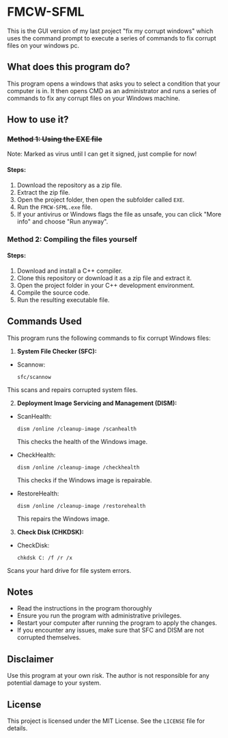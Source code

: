 # FMCW-SFML

This is the GUI version of my last project "fix my corrupt windows" which uses the command prompt to execute a series of commands
to fix corrupt files on your windows pc.

## What does this program do?

This program opens a windows that asks you to select a condition that your computer is in.
It then opens CMD as an administrator and runs a series of commands to fix any corrupt files on your Windows machine.

## How to use it?

### ~~Method 1: Using the EXE file~~
Note: Marked as virus until I can get it signed, just complie for now!

#### Steps:

1. Download the repository as a zip file.
2. Extract the zip file.
3. Open the project folder, then open the subfolder called `EXE`.
4. Run the `FMCW-SFML.exe` file.
5. If your antivirus or Windows flags the file as unsafe, you can click "More info" and choose "Run anyway".

### Method 2: Compiling the files yourself

#### Steps:

1. Download and install a C++ compiler.
2. Clone this repository or download it as a zip file and extract it.
3. Open the project folder in your C++ development environment.
4. Compile the source code.
5. Run the resulting executable file.

## Commands Used

This program runs the following commands to fix corrupt Windows files:

1. **System File Checker (SFC):**
- Scannow:
  ```
  sfc/scannow
  ```
This scans and repairs corrupted system files.

2. **Deployment Image Servicing and Management (DISM):**
- ScanHealth:
  ```
  dism /online /cleanup-image /scanhealth
  ```
  This checks the health of the Windows image.

- CheckHealth:
  ```
  dism /online /cleanup-image /checkhealth
  ```
  This checks if the Windows image is repairable.

- RestoreHealth:
  ```
  dism /online /cleanup-image /restorehealth
  ```
  This repairs the Windows image.
  
3. **Check Disk (CHKDSK):**
- CheckDisk:
  ```
  chkdsk C: /f /r /x
  ```
Scans your hard drive for file system errors.

## Notes

- Read the instructions in the program thoroughly
- Ensure you run the program with administrative privileges.
- Restart your computer after running the program to apply the changes.
- If you encounter any issues, make sure that SFC and DISM are not corrupted themselves.

## Disclaimer

Use this program at your own risk. The author is not responsible for any potential damage to your system.

## License

This project is licensed under the MIT License. See the `LICENSE` file for details.
